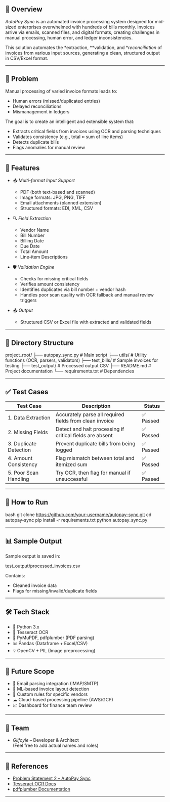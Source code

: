 
## 🚀 Overview

*AutoPay Sync* is an automated invoice processing system designed for mid-sized enterprises overwhelmed with hundreds of bills monthly. Invoices arrive via emails, scanned files, and digital formats, creating challenges in manual processing, human error, and ledger inconsistencies.

This solution automates the *extraction, **validation, and **reconciliation* of invoices from various input sources, generating a clean, structured output in CSV/Excel format.

---

## 📌 Problem

Manual processing of varied invoice formats leads to:

- Human errors (missed/duplicated entries)
- Delayed reconciliations
- Mismanagement in ledgers

The goal is to create an intelligent and extensible system that:
- Extracts critical fields from invoices using OCR and parsing techniques
- Validates consistency (e.g., total ≈ sum of line items)
- Detects duplicate bills
- Flags anomalies for manual review

---

## 🧠 Features

- 📥 *Multi-format Input Support*  
  - PDF (both text-based and scanned)
  - Image formats: JPG, PNG, TIFF
  - Email attachments (planned extension)
  - Structured formats: EDI, XML, CSV

- 🔍 *Field Extraction*
  - Vendor Name
  - Bill Number
  - Billing Date
  - Due Date
  - Total Amount
  - Line-item Descriptions

- 🛡 *Validation Engine*
  - Checks for missing critical fields
  - Verifies amount consistency
  - Identifies duplicates via bill number + vendor hash
  - Handles poor scan quality with OCR fallback and manual review triggers

- 📤 *Output*
  - Structured CSV or Excel file with extracted and validated fields

---

## 📂 Directory Structure


project_root/
├── autopay_sync.py          # Main script
├── utils/                   # Utility functions (OCR, parsers, validators)
├── test_bills/              # Sample invoices for testing
├── test_output/             # Processed output CSV
├── README.md                # Project documentation
└── requirements.txt         # Dependencies


---

## ✅ Test Cases

| Test Case | Description | Status |
|-----------|-------------|--------|
| 1. Data Extraction | Accurately parse all required fields from clean invoice | ✅ Passed |
| 2. Missing Fields | Detect and halt processing if critical fields are absent | ✅ Passed |
| 3. Duplicate Detection | Prevent duplicate bills from being logged | ✅ Passed |
| 4. Amount Consistency | Flag mismatch between total and itemized sum | ✅ Passed |
| 5. Poor Scan Handling | Try OCR, then flag for manual if unsuccessful | ✅ Passed |

---

## 🧪 How to Run

bash
git clone https://github.com/your-username/autopay-sync.git
cd autopay-sync
pip install -r requirements.txt
python autopay_sync.py


---

## 📊 Sample Output

Sample output is saved in:


test_output/processed_invoices.csv


Contains:
- Cleaned invoice data
- Flags for missing/invalid/duplicate fields

---

## 🛠 Tech Stack

- 🐍 Python 3.x
- 🧾 Tesseract OCR
- 📄 PyMuPDF, pdfplumber (PDF parsing)
- 📊 Pandas (Dataframe + Excel/CSV)
- 💡 OpenCV + PIL (Image preprocessing)

---

## 📌 Future Scope

- 📧 Email parsing integration (IMAP/SMTP)
- 🧠 ML-based invoice layout detection
- 📜 Custom rules for specific vendors
- ☁ Cloud-based processing pipeline (AWS/GCP)
- 📈 Dashboard for finance team review

---

## 👥 Team

- *Gilfoyle* – Developer & Architect  
(Feel free to add actual names and roles)

---

## 📎 References

- [Problem Statement 2 – AutoPay Sync](https://military-jaborosa-e5e.notion.site/Cyber-Siege-PRODYOGIKI-25-1ca731ebc8f780cab3b8fdec89c7af22)
- [Tesseract OCR Docs](https://github.com/tesseract-ocr/tesseract)
- [pdfplumber Documentation](https://github.com/jsvine/pdfplumber)

---